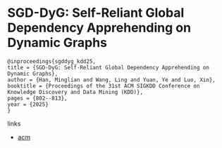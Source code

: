 # SGD-DyG: Self-Reliant Global Dependency Apprehending on Dynamic Graphs

```
@inproceedings{sgddyg_kdd25,
title = {SGD-DyG: Self-Reliant Global Dependency Apprehending on Dynamic Graphs},
author = {Han, Minglian and Wang, Ling and Yuan, Ye and Luo, Xin},
booktitle = {Proceedings of the 31st ACM SIGKDD Conference on Knowledge Discovery and Data Mining (KDD)},
pages = {802--813},
year = {2025}
}
```

links
- [acm](https://dl.acm.org/doi/10.1145/3711896.3737126)

